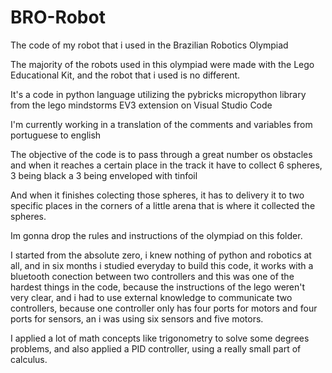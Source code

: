 # BRO-Robot
The code of my robot that i used in the Brazilian Robotics Olympiad

The majority of the robots used in this olympiad were made with the Lego Educational Kit, and the robot that i used is no different.

It's a code in python language utilizing the pybricks micropython library from the lego mindstorms EV3 extension on Visual Studio Code

I'm currently working in a translation of the comments and variables from portuguese to english

The objective of the code is to pass through a great number os obstacles and when it reaches a certain place in the track it have to collect 6 spheres, 3 being black a 3 being enveloped with tinfoil

And when it finishes colecting those spheres, it has to delivery it to two specific places in the corners of a little arena that is where it collected the spheres.

Im gonna drop the rules and instructions of the olympiad on this folder.

I started from the absolute zero, i knew nothing of python and robotics at all, and in six months i studied everyday to build this code, it works with a bluetooth conection between two controllers and this was one of the hardest things in the code, because the instructions of the lego weren't very clear, and i had to use external knowledge to communicate two controllers, because one controller only has four ports for motors and four ports for sensors, an i was using six sensors and five motors.

I applied a lot of math concepts like trigonometry to solve some degrees problems, and also applied a PID controller, using a really small part of calculus.


